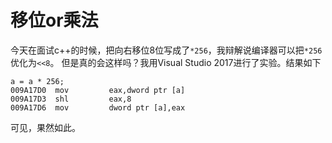 
# 移位or乘法
今天在面试c++的时候，把向右移位8位写成了`*256`，我辩解说编译器可以把`*256`优化为`<<8`。
但是真的会这样吗？我用Visual Studio 2017进行了实验。结果如下
```
a = a * 256;
009A17D0  mov         eax,dword ptr [a]  
009A17D3  shl         eax,8  
009A17D6  mov         dword ptr [a],eax  
```
可见，果然如此。
